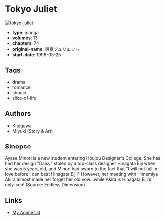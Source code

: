 # Tokyo Juliet

![tokyo-juliet](https://cdn.myanimelist.net/images/manga/3/7262.jpg)

-   **type**: manga
-   **volumes**: 13
-   **chapters**: 74
-   **original-name**: 東京ジュリエット
-   **start-date**: 1996-05-25

## Tags

-   drama
-   romance
-   shoujo
-   slice-of-life

## Authors

-   Kitagawa
-   Miyuki (Story & Art)

## Sinopse

Ayase Minori is a new student entering Houjou Designer's College. She has had her design "Daisy" stolen by a top-class designer Hinagata Eiji when she was 5 years old, and Minori had sworn to the fact that "I will not fall in love before I can beat Hinagata Eiji!" However, her meeting with Himemiya Akira almost made her forget her old vow...while Akira is Hinagata Eiji's only-son! (Source: Endless Dimension)

## Links

-   [My Anime list](https://myanimelist.net/manga/5493/Tokyo_Juliet)
